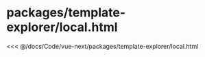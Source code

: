 # packages/template-explorer/local.html

<<< @/docs/Code/vue-next/packages/template-explorer/local.html
